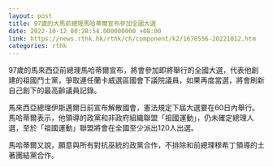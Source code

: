 ```yaml
---
layout: post
title: 97歲的大馬前總理馬哈蒂爾宣布參加全國大選
date: 2022-10-12 00:28:54.000000000 +08:00
link: https://news.rthk.hk/rthk/ch/component/k2/1670556-20221012.htm
categories: rthk
---
```


97歲的馬來西亞前總理馬哈蒂爾宣布，將會參加即將舉行的全國大選，代表他創建的祖國鬥士黨，爭取連任蘭卡威選區國會下議院議員，如果再度當選，將會刷新自己創下的最高齡議員記錄。 

馬來西亞總理伊斯邁爾日前宣布解散國會，憲法規定下屆大選要在60日內舉行。馬哈蒂爾表示，他領導的政黨和非政府組織聯盟「祖國運動」，仍未確定總理人選，至於「祖國運動」聯盟將會在全國至少派出120人出選。 

馬哈蒂爾又說，願意與所有對抗巫統的政黨合作，不排除和前總理穆希丁領導的土著團結黨合作。
